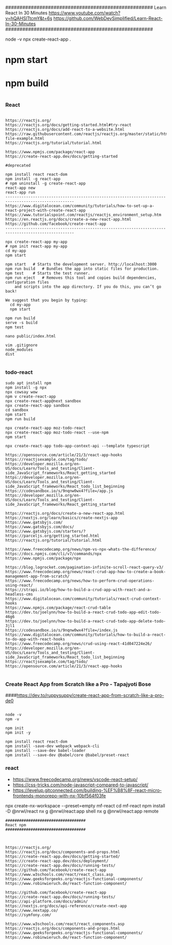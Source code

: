 ####################################################
Learn React In 30 Minutes
https://www.youtube.com/watch?v=hQAHSlTtcmY&t=6s
https://github.com/WebDevSimplified/Learn-React-In-30-Minutes
####################################################

node -v
npx create-react-app .

# npm start
# npm build



######
#
###  React
######
```
https://reactjs.org/
https://reactjs.org/docs/getting-started.html#try-react
https://reactjs.org/docs/add-react-to-a-website.html
https://raw.githubusercontent.com/reactjs/reactjs.org/master/static/html/single-file-example.html
https://reactjs.org/tutorial/tutorial.html

https://www.npmjs.com/package/react-app
https://create-react-app.dev/docs/getting-started

#deprecated

npm install react react-dom
npm install -g react-app
# npm uninstall -g create-react-app
react-app new
react-app run
----------------------------------------------------------------------------------------------------
https://www.digitalocean.com/community/tutorials/how-to-set-up-a-react-project-with-create-react-app
https://www.tutorialspoint.com/reactjs/reactjs_environment_setup.htm
https://en.reactjs.org/docs/create-a-new-react-app.html
https://github.com/facebook/create-react-app
----------------------------------------------------------------------------------------------------

npx create-react-app my-app
# npm init react-app my-app
cd my-app
npm start

npm start 	# Starts the development server. http://localhost:3000
npm run build 	# Bundles the app into static files for production.
npm test 	# Starts the test runner.
npm run eject   # Removes this tool and copies build dependencies, configuration files
    and scripts into the app directory. If you do this, you can’t go back!

We suggest that you begin by typing:
  cd my-app
  npm start

npm run build
serve -s build
npm test

nano public/index.html

vim .gitignore
node_modules
dist
```

#
### todo-react

```
sudo apt install npm
npm install -g npx
npx cowsay wow
npm v create-react-app
npx create-react-app@next sandbox
npx create-react-app sandbox
cd sandbox
npm start
npm run build

npx create-react-app moz-todo-react
npx create-react-app moz-todo-react --use-npm
npm start

npx create-react-app todo-app-context-api --template typescript

https://opensource.com/article/21/3/react-app-hooks
https://reactjsexample.com/tag/todo/
https://developer.mozilla.org/en-US/docs/Learn/Tools_and_testing/Client-side_JavaScript_frameworks/React_getting_started
https://developer.mozilla.org/en-US/docs/Learn/Tools_and_testing/Client-side_JavaScript_frameworks/React_todo_list_beginning
https://codesandbox.io/s/9nqnw0wx4?file=/app.js
https://developer.mozilla.org/en-US/docs/Learn/Tools_and_testing/Client-side_JavaScript_frameworks/React_getting_started

https://reactjs.org/docs/create-a-new-react-app.html
https://nextjs.org/learn/basics/create-nextjs-app
https://www.gatsbyjs.com/
https://www.gatsbyjs.com/docs/
https://www.gatsbyjs.com/starters/?
https://parceljs.org/getting_started.html
https://reactjs.org/tutorial/tutorial.html

https://www.freecodecamp.org/news/npm-vs-npx-whats-the-difference/
https://docs.npmjs.com/cli/v7/commands/npx
https://www.npmjs.com/package/npx

https://blog.logrocket.com/pagination-infinite-scroll-react-query-v3/
https://www.freecodecamp.org/news/react-crud-app-how-to-create-a-book-management-app-from-scratch/
https://www.freecodecamp.org/news/how-to-perform-crud-operations-using-react/
https://strapi.io/blog/how-to-build-a-crud-app-with-react-and-a-headless-cms
https://www.digitalocean.com/community/tutorials/react-crud-context-hooks
https://www.npmjs.com/package/react-crud-table
https://dev.to/joelynn/how-to-build-a-react-crud-todo-app-edit-todo-46g6
https://dev.to/joelynn/how-to-build-a-react-crud-todo-app-delete-todo-3jl1
https://codesandbox.io/s/9nqnw0wx4?file=/index.js
https://www.digitalocean.com/community/tutorials/how-to-build-a-react-to-do-app-with-react-hooks
https://www.freecodecamp.org/news/crud-using-react-41d047224e26/
https://developer.mozilla.org/en-US/docs/Learn/Tools_and_testing/Client-side_JavaScript_frameworks/React_todo_list_beginning
https://reactjsexample.com/tag/todo/
https://opensource.com/article/21/3/react-app-hooks
```
######
#
### Create React App from Scratch like a Pro - Tapajyoti Bose
####https://dev.to/ruppysuppy/create-react-app-from-scratch-like-a-pro-de0

```

node -v
npm -v

npm init
npm init -y

npm install react react-dom
npm install -save-dev webpack webpack-cli
npm install --save-dev babel-loader
npm install --save-dev @babel/core @babel/preset-react
```

### react

- https://www.freecodecamp.org/news/vscode-react-setup/
- https://css-tricks.com/node-javascript-compared-to-javascript/
- https://levelup.gitconnected.com/building-%EF%B8%8F-react-micro-frontends-monorepo-with-nx-10bf564f03fe

npx create-nx-workspace --preset=empty mf-react
cd mf-react
npm install -D @nrwl/react
nx g @nrwl/react:app shell
nx g @nrwl/react:app remote



```
###################################
React npm
###################################



https://reactjs.org/
https://reactjs.org/docs/components-and-props.html
https://create-react-app.dev/docs/getting-started/
https://create-react-app.dev/docs/deployment/
https://create-react-app.dev/docs/running-tests/
https://github.com/facebook/create-react-app
https://www.w3schools.com/react/react_class.asp
https://www.geeksforgeeks.org/reactjs-functional-components/
https://www.robinwieruch.de/react-function-component/

https://github.com/facebook/create-react-app
https://create-react-app.dev/docs/running-tests/
https://api-platform.com/docs/admin/
https://nextjs.org/docs/api-reference/create-next-app
https://www.nextapp.co/
https://symfony.com/

https://www.w3schools.com/react/react_components.asp
https://reactjs.org/docs/components-and-props.html
https://www.geeksforgeeks.org/reactjs-functional-components/
https://www.robinwieruch.de/react-function-component/
```












